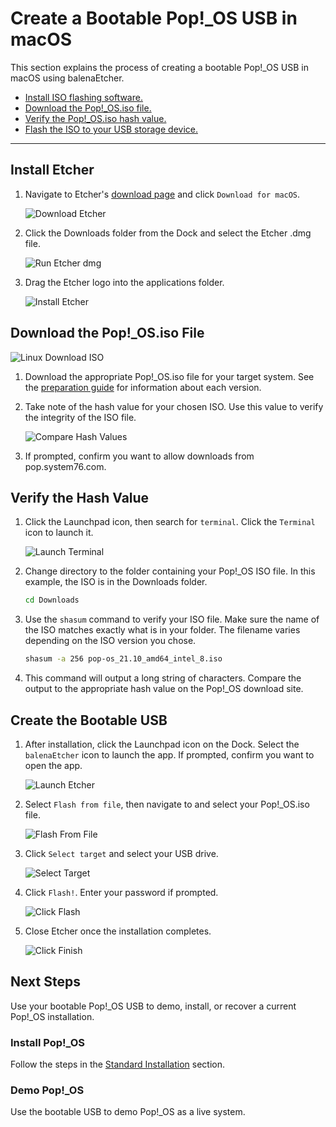 # Create a Bootable Pop!\_OS USB in macOS

This section explains the process of creating a bootable Pop!\_OS USB in macOS using balenaEtcher.

- [Install ISO flashing software.](/getting-started/create-bootable-media/bootable-usb-using-macos.html#install-etcher)
- [Download the Pop!\_OS.iso file.](/getting-started/create-bootable-media/bootable-usb-using-macos.html#download-the-pop_osiso-file)
- [Verify the Pop!\_OS.iso hash value.](/getting-started/create-bootable-media/bootable-usb-using-macos.html#verify-the-hash-value)
- [Flash the ISO to your USB storage device.](/getting-started/create-bootable-media/bootable-usb-using-macos.html#create-the-bootable-usb)

---

## Install Etcher

1. Navigate to Etcher's [download page](https://www.balena.io/etcher/) and click `Download for macOS`.

    ![Download Etcher](/src/images/create-bootable-usb-macos/download-etcher.png)

2. Click the Downloads folder from the Dock and select the Etcher .dmg file.

    ![Run Etcher dmg](/src/images/create-bootable-usb-macos/run-etcher-dmg.png)

3. Drag the Etcher logo into the applications folder.

    ![Install Etcher](/src/images/create-bootable-usb-macos/install-etcher.png)

## Download the Pop!\_OS.iso File

![Linux Download ISO](/src/images/create-bootable-usb-linux/using-linux-download-iso.png)

1. Download the appropriate Pop!\_OS.iso file for your target system. See the [preparation guide](/getting-started/create-bootable-media/create-bootable-usb.html#choose-a-pop_os-image) for information about each version.

2. Take note of the hash value for your chosen ISO. Use this value to verify the integrity of the ISO file.

    ![Compare Hash Values](/src/images/create-bootable-usb-linux/compare-hash-values.png)

3. If prompted, confirm you want to allow downloads from pop.system76.com.

## Verify the Hash Value

1. Click the Launchpad icon, then search for `terminal`. Click the `Terminal` icon to launch it.

    ![Launch Terminal](/src/images/create-bootable-usb-macos/launch-terminal.png)

2. Change directory to the folder containing your Pop!\_OS ISO file. In this example, the ISO is in the Downloads folder.

    ```bash
    cd Downloads
    ```

3. Use the `shasum` command to verify your ISO file. Make sure the name of the ISO matches exactly what is in your folder. The filename varies depending on the ISO version you chose.

    ```bash
    shasum -a 256 pop-os_21.10_amd64_intel_8.iso
    ```

4. This command will output a long string of characters. Compare the output to the appropriate hash value on the Pop!\_OS download site.

## Create the Bootable USB

1. After installation, click the Launchpad icon on the Dock. Select the `balenaEtcher` icon to launch the app. If prompted, confirm you want to open the app.

    ![Launch Etcher](/src/images/create-bootable-usb-macos/launch-etcher.png)

2. Select `Flash from file`, then navigate to and select your Pop!\_OS.iso file.

    ![Flash From File](/src/images/create-bootable-usb-macos/flash-from-file.png)

3. Click `Select target` and select your USB drive.

    ![Select Target](/src/images/create-bootable-usb-macos/select-target.png)

4. Click `Flash!`. Enter your password if prompted.

    ![Click Flash](/src/images/create-bootable-usb-macos/click-flash.png)

5. Close Etcher once the installation completes.

    ![Click Finish](/src/images/create-bootable-usb-macos/click-finish.png)

## Next Steps

Use your bootable Pop!\_OS USB to demo, install, or recover a current Pop!\_OS installation.

### Install Pop!\_OS

Follow the steps in the [Standard Installation](/getting-started/installation/installation.md) section.

### Demo Pop!\_OS

Use the bootable USB to demo Pop!\_OS as a live system.
<!--This chapter will be linked when completed-->
